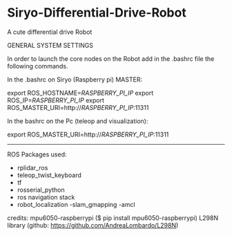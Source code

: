 # Siryo-Differential-Drive-Robot
A cute differential drive Robot

GENERAL SYSTEM SETTINGS

In order to launch the core nodes on the Robot 
add in the .bashrc file the following commands.

In the .bashrc on Siryo (Raspberry pi) MASTER:

export ROS_HOSTNAME=*RASPBERRY_PI_IP*
export ROS_IP=*RASPBERRY_PI_IP*
export ROS_MASTER_URI=http://*RASPBERRY_PI_IP*:11311


In the bashrc on the Pc (teleop and visualization):

export ROS_MASTER_URI=http://*RASPBERRY_PI_IP*:11311

_____________

ROS Packages used:

- rplidar_ros
- teleop_twist_keyboard
- tf
- rosserial_python
- ros navigation stack
- robot_localization
-slam_gmapping
-amcl

credits:
mpu6050-raspberrypi ($ pip install mpu6050-raspberrypi)
L298N library (github: https://github.com/AndreaLombardo/L298N)
